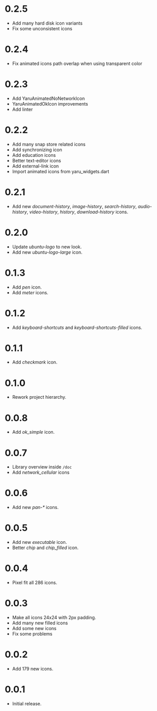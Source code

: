 # 0.2.5

* Add many hard disk icon variants
* Fix some unconsistent icons

# 0.2.4

* Fix animated icons path overlap when using transparent color

# 0.2.3

* Add YaruAnimatedNoNetworkIcon
* YaruAnimatedOkIcon improvements
* Add linter

# 0.2.2

* Add many snap store related icons
* Add synchronizing icon
* Add education icons
* Better text-editor icons
* Add external-link icon
* Import animated icons from yaru_widgets.dart

# 0.2.1

* Add new *document-history*, *image-history*, *search-history*, *audio-history*, *video-history*, *history*, *download-history* icons.

# 0.2.0

* Update *ubuntu-logo* to new look.
* Add new *ubuntu-logo-large* icon.

# 0.1.3

* Add *pen* icon.
* Add *meter* icons.

# 0.1.2

* Add *keyboard-shortcuts* and *keyboard-shortcuts-filled* icons.

# 0.1.1

* Add *checkmark* icon.

# 0.1.0

* Rework project hierarchy.

# 0.0.8

* Add *ok_simple* icon.

# 0.0.7

* Library overview inside `/doc`
* Add *network_cellular* icons

# 0.0.6

* Add new _pan-*_ icons.

# 0.0.5

* Add new _executable_ icon.
* Better _chip_ and *chip_filled* icon.

# 0.0.4

* Pixel fit all 286 icons.

# 0.0.3

* Make all icons 24x24 with 2px padding.
* Add many new filled icons
* Add some new icons
* Fix some problems

# 0.0.2

* Add 179 new icons.

# 0.0.1

* Initial release.
